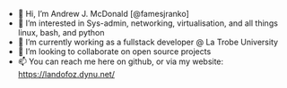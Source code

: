 - 👋 Hi, I’m Andrew J. McDonald [@famesjranko]
- 👀 I’m interested in Sys-admin, networking, virtualisation, and all things linux, bash, and python
- 🌱 I’m currently working as a fullstack developer @ La Trobe University
- 💞️ I’m looking to collaborate on open source projects
- 📫 You can reach me here on github, or via my website: https://landofoz.dynu.net/

<!---
famesjranko/famesjranko is a ✨ special ✨ repository because its `README.md` (this file) appears on your GitHub profile.
You can click the Preview link to take a look at your changes.
--->
